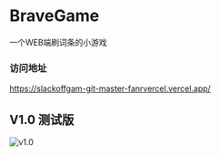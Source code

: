 # BraveGame
一个WEB端刷词条的小游戏

### 访问地址
https://slackoffgam-git-master-fanrvercel.vercel.app/


## V1.0 测试版
![v1.0](images/v1.0.png)

